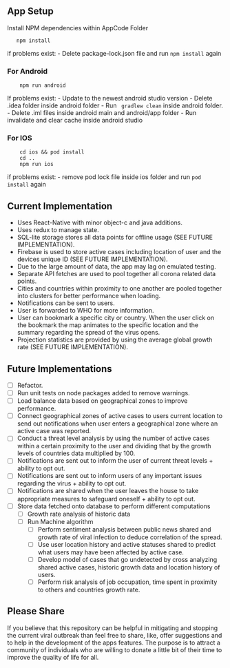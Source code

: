 ## App Setup

Install NPM dependencies within AppCode Folder

```
   npm install 
```
if problems exist:
    - Delete package-lock.json file and run ```npm install``` again

### For Android

```
    npm run android
```
If problems exist:
    - Update to the newest android studio version
    - Delete .idea folder inside android folder
    - Run ``` gradlew clean``` inside android folder.
    - Delete .iml files inside android main and android/app folder
    - Run invalidate and clear cache inside android studio

### For IOS
```
    cd ios && pod install
    cd .. 
    npm run ios
```
if problems exist:
    - remove pod lock file inside ios folder and run ```pod install``` again

## Current Implementation

- Uses React-Native with minor object-c and java additions.
- Uses redux to manage state.
- SQL-lite storage stores all data points for offline usage (SEE FUTURE IMPLEMENTATION).
- Firebase is used to store active cases including location of user and the devices unique ID (SEE FUTURE IMPLEMENTATION).
- Due to the large amount of data, the app may lag on emulated testing. 
- Separate API fetches are used to pool together all corona related data points.
- Cities and countries within proximity to one another are pooled together into clusters for better performance when loading.
- Notifications can be sent to users.
- User is forwarded to WHO for more information. 
- User can bookmark a specific city or country. When the user click on the bookmark the map animates to the specific location and the summary regarding the spread of the virus opens.
- Projection statistics are provided by using the average global growth rate (SEE FUTURE IMPLEMENTATION).


## Future Implementations

- [ ] Refactor. 
- [ ] Run unit tests on node packages added to remove warnings.
- [ ] Load balance data based on geographical zones to improve performance.
- [ ] Connect geographical zones of active cases to users current location to send out notifications when user enters a geographical zone where an active case was reported. 
- [ ] Conduct a threat level analysis by using the number of active cases within a certain proximity to the user and dividing that by the growth levels of countries data multiplied by 100.
- [ ] Notifications are sent out to inform the user of current threat levels + ability to opt out.
- [ ] Notifications are sent out to inform users of any important issues regarding the virus + ability to opt out.  
- [ ] Notifications are shared when the user leaves the house to take appropriate measures to safeguard oneself + ability to opt out.
- [ ] Store data fetched onto database to perform different computations
    - [ ] Growth rate analysis of historic data
    - [ ] Run Machine algorithm 
        - [ ] Perform sentiment analysis between public news shared and growth rate of viral infection to deduce correlation of the spread.
        - [ ] Use user location history and active statuses shared to predict what users may have been affected by active case.
        - [ ] Develop model of cases that go undetected by cross analyzing shared active cases, historic growth data and location history of users. 
        - [ ] Perform risk analysis of job occupation, time spent in proximity to others and countries growth rate.

## Please Share

If you believe that this repository can be helpful in mitigating and stopping the current viral outbreak than feel free to share, like, offer suggestions and to help in the development of the apps features. The purpose is to attract a community of individuals who are willing to donate a little bit of their time to improve the quality of life for all. 